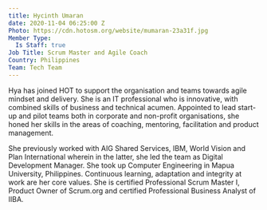 ```yaml
---
title: Hycinth Umaran
date: 2020-11-04 06:25:00 Z
Photo: https://cdn.hotosm.org/website/mumaran-23a31f.jpg
Member Type:
  Is Staff: true
Job Title: Scrum Master and Agile Coach
Country: Philippines
Team: Tech Team
---
```


Hya has joined HOT to support the organisation and teams towards agile mindset and delivery. She is an IT professional who is innovative, with combined skills of business and technical acumen. Appointed to lead start-up and pilot teams both in corporate and non-profit organisations, she honed her skills in the areas of coaching, mentoring, facilitation and product management.

She previously worked with AIG Shared Services, IBM, World Vision and Plan International wherein in the latter, she led the team as Digital Development Manager. She took up Computer Engineering in Mapua University, Philippines. Continuous learning, adaptation and integrity at work are her core values. She is certified Professional Scrum Master I, Product Owner of Scrum.org and certified Professional Business Analyst of IIBA.
